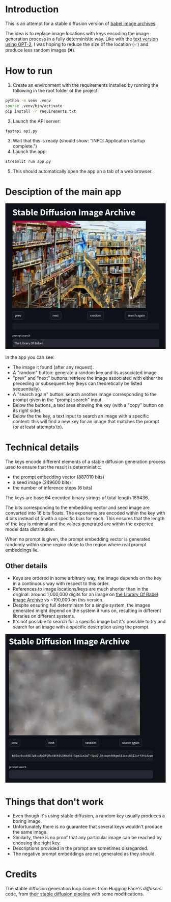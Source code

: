 # Introduction

This is an attempt for a stable diffusion version of [babel image archives](http://babelia.libraryofbabel.info/about.html).

The idea is to replace image locations with keys encoding the image generation process in a fully deterministic way.
Like with the [text version using GPT-2](https://github.com/alexn11/gpt-2-library-of-babel), I was hoping to reduce the size of the location (✅️) and produce less random images (❌️).

# How to run

1. Create an environment with the requirements installed by running the following in the root folder of the project:
```bash
python -m venv .venv
source .venv/bin/activate
pip install -r requirements.txt
```
2. Launch the API server: 
```bash
fastapi api.py
```
3. Wait that this is ready (should show: "INFO:     Application startup complete.")
4. Launch the app:
```bash
streamlit run app.py
```
5. This should automatically open the app on a tab of a web browser.

# Desciption of the main app

![example of prompt look-up](images/prompt-lob.png)


In the app you can see:
- The image it found (after any request).
- A "random" button: generate a random key and its associated image.
- "prev" and "next" buttons: retrieve the image associated with either the preceding or subsequent key (keys can theoretically be listed sequentially).
- A "search again" button: search another image corresponding to the prompt given in the "prompt search" input.
- Below the buttons, a text area showing the key (with a "copy" button on its right side).
- Below the the key, a text input to search an image with a specific content: this will find a new key for an image that matches the prompt (or at least attempts to).


# Technical details

The keys encode different elements of a stable diffusion generation process used to ensure that the result is deterministic:
- the prompt embedding vector (887010 bits)
- a seed image (249600 bits)
- the number of inference steps (6 bits)

The keys are base 64 encoded binary strings of total length 189436.

The bits corresponding to the embedding vector and seed image are converted into 16 bits floats. The exponents are encoded within the key with 4 bits instead of 5 with a specific bias for each. This ensures that the length of the key is minimal and the values generated are within the expected model data distribution.

When no prompt is given, the prompt embedding vector is generated randomly within some region close to the region where real prompt embeddings lie.

## Other details

- Keys are ordered in some arbitrary way, the image depends on the key in a continuous way with respect to this order.
- References to image locations/keys  are much shorter than in the original: around 1,000,000 digits for an image on [the Library Of Babel Image Archive](https://babelia.libraryofbabel.info) vs ~190,000 on this version.
- Despite ensuring full determinism for a single system, the images generated might depend on the system it runs on, resulting in different libraries on different systems.
- It's not possible to search for a specific image but it's possible to try and search for an image with a specific description using the prompt.

![example of randomly generated image](images/random-key.png)

# Things that don't work

- Even though it's using stable diffusion, a random key usually produces a boring image.
- Unfortunately there is no guarantee that several keys wouldn't produce the same image.
- Similarly, there is no proof that any particular image can be reached by choosing the right key.
- Descriptions provided in the prompt are sometimes disregarded.
- The negative prompt embeddings are not generated as they should.



# Credits

The stable diffusion generation loop comes from Hugging Face's *diffusers* code, from [their stable diffusion pipeline](https://github.com/huggingface/diffusers/blob/main/src/diffusers/pipelines/stable_diffusion/pipeline_stable_diffusion.py) with some modifications.






















